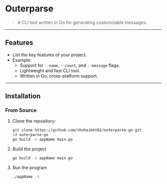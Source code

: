 # Outerparse

> A CLI tool written in Go for generating customizable messages.

---

## Features

- List the key features of your project.
- Example:
  - Support for `--name`, `--count`, and `--message` flags.
  - Lightweight and fast CLI tool.
  - Written in Go, cross-platform support.

---

## Installation

### From Source
1. Clone the repository:
   ```bash
   git clone https://github.com/shuhaibkt02/outerparse-go.git
   cd outerparse-go
   go build -o appName main.go
2. Build the project
   ```bash
   go build -o appName main.go
3. Run the program
   ```bash
   ./appName -h
